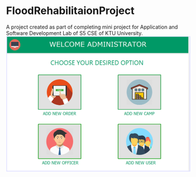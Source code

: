 # FloodRehabilitaionProject
A project created as part of completing mini project for Application and Software Development Lab of S5 CSE of KTU University.
![Login Page](https://github.com/RahulMahesh62/FloodRehabilitaionProject/blob/master/images/admin.PNG)
